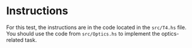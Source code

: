 # Instructions

For this test, the instructions are in the code located in the `src/T4.hs` file.
You should use the code from `src/Optics.hs` to implement the optics-related task.
